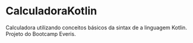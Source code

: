 # CalculadoraKotlin
Calculadora utilizando conceitos básicos da sintax de a linguagem Kotlin. Projeto do Bootcamp Everis. 
